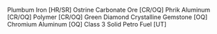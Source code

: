 Plumbum Iron [HR/SR] 
Ostrine Carbonate Ore [CR/OQ] 
Phrik Aluminum [CR/OQ] 
Polymer [CR/OQ] 
Green Diamond Crystalline Gemstone [OQ] 
Chromium Aluminum [OQ]
Class 3 Solid Petro Fuel [UT]